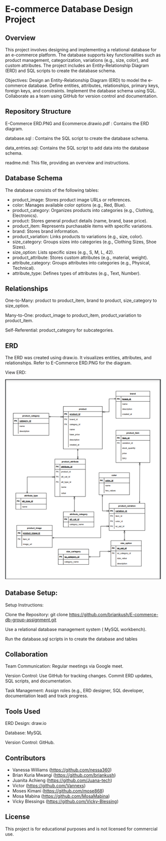 # E-commerce Database Design Project
## Overview
This project involves designing and implementing a relational database for an e-commerce platform. The database supports key functionalities such as product management, categorization, variations (e.g., size, color), and custom attributes. The project includes an Entity-Relationship Diagram (ERD) and SQL scripts to create the database schema.

Objectives:
Design an Entity-Relationship Diagram (ERD) to model the e-commerce database.
Define entities, attributes, relationships, primary keys, foreign keys, and constraints.
Implement the database schema using SQL.
Collaborate as a team using GitHub for version control and documentation.

## Repository Structure

E-Commerce ERD.PNG and Ecommerce.drawio.pdf : Contains the ERD diagram.

database.sql : Contains the SQL script to create the database schema.

data_entries.sql: Contains the SQL script to add data into the database schema.

readme.md: This file, providing an overview and instructions.

## Database Schema
The database consists of the following tables:

- product_image: Stores product image URLs or references.
- color: Manages available color options (e.g., Red, Blue).
- product_category: Organizes products into categories (e.g., Clothing, Electronics).
- product: Stores general product details (name, brand, base price).
- product_item: Represents purchasable items with specific variations.
- brand: Stores brand information.
- product_variation: Links products to variations (e.g., size, color).
- size_category: Groups sizes into categories (e.g., Clothing Sizes, Shoe Sizes).
- size_option: Lists specific sizes (e.g., S, M, L, 42).
- product_attribute: Stores custom attributes (e.g., material, weight).
- attribute_category: Groups attributes into categories (e.g., Physical, Technical).
- attribute_type: Defines types of attributes (e.g., Text, Number).

## Relationships

One-to-Many: product to product_item, brand to product, size_category to size_option.

Many-to-One: product_image to product_item, product_variation to product_item.

Self-Referential: product_category for subcategories.

## ERD
The ERD was created using draw.io. It visualizes entities, attributes, and relationships. Refer to E-Commerce ERD.PNG for the diagram.

View ERD:

![E-Commerce ERD](./E-Commerce%20ERD.PNG)


## Database Setup:
Setup Instructions:

Clone the Repository: git clone https://github.com/briankush/E-commerce-db-group-assignment.git

Use a relational database management system ( MySQL workbench).

Run the database.sql scripts in to create the database and tables


## Collaboration

Team Communication: Regular meetings via Google meet.

Version Control: Use GitHub for tracking changes. Commit ERD updates, SQL scripts, and documentation.

Task Management: Assign roles (e.g., ERD designer, SQL developer, documentation lead) and track progress.

## Tools Used

ERD Design: draw.io

Database: MySQL

Version Control: GitHub.


## Contributors
- Vanessa Williams (https://github.com/nessa360)
- Brian Kuria Mwangi (https://github.com/briankush)
- Juanita Achieng (https://github.com/Juana-tech)
- Victor (https://github.com/Vannexs)
- Moses Kimani (https://github.com/mose868)
- Mosa Mabina (https://github.com/MosaMabina)
- Vicky Blessings (https://github.com/Vicky-Blessing)


## License
This project is for educational purposes and is not licensed for commercial use.
